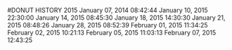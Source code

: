 #DONUT HISTORY 2015
January 07, 2014 08:42:44
January 10, 2015 22:30:00
January 14, 2015 08:45:30
January 18, 2015 14:30:30
January 21, 2015 08:48:26
January 28, 2015 08:52:39
February 01, 2015 11:34:25
February 02, 2015 10:21:13
February 05, 2015 11:03:13
February 07, 2015 12:43:25